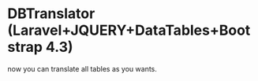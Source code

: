 # DBTranslator (Laravel+JQUERY+DataTables+Bootstrap 4.3)

now you can translate all tables as you wants.


